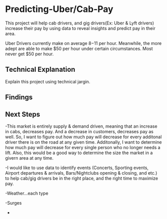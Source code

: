 # Predicting-Uber/Cab-Pay

This project will help cab drivers, and gig drivers(Ex: Uber & Lyft drivers) increase their pay by using data to reveal insights and predict pay in their area.

Uber Drivers currently make on average $8-$11 per hour. Meanwhile, the more adept are able to make $50 per hour under certain circumstances. Most never get $50 per hour.

## Technical Explanation
Explain this project using technical jargin.

## Findings

## Next Steps
-This market is entirely supply & demand driven, meaning that an increase in cabs, decreases pay. And a decrease in customers, decreases pay as well. So, I want to figure out how much pay will decrease for every additonal driver there is on the road at any given time. Additonally, I want to determine how much pay will decrease for every single person who no longer needs a lift. Also, this would be a good way to determine the size the market in a givern area at any time.

-I would like to use data to identify events (Concerts, Sporting events, Airport departures & arrivals, Bars/Nightclubs opening & closing, and etc.) to help cab/gig drivers be in the right place, and the right time to maximize pay.

-Weather...each type

-Surges

-
